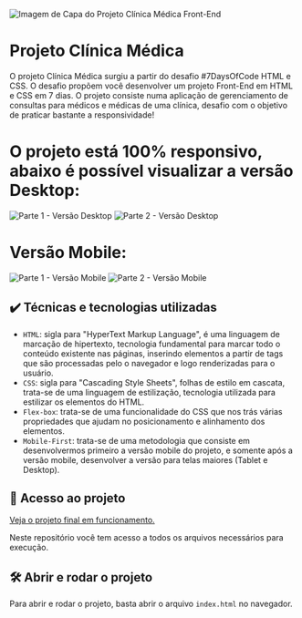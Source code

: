 ![Imagem de Capa do Projeto Clínica Médica Front-End](https://github.com/josewellingtonn/clinica-medica/assets/152819590/ce82c5d7-2a11-4f2d-80d7-7a8820276a6d)



# Projeto Clínica Médica

O projeto Clínica Médica surgiu a partir do desafio #7DaysOfCode HTML e CSS. O desafio propõem você desenvolver um projeto Front-End em HTML e CSS em 7 dias. O projeto consiste numa aplicação de gerenciamento de consultas para médicos e médicas de uma clínica, desafio com o objetivo de praticar bastante a responsividade!

# O projeto está 100% responsivo, abaixo é possível visualizar a versão Desktop:

![Parte 1 - Versão Desktop](https://github.com/josewellingtonn/clinica-medica/assets/152819590/0d11c800-bcbd-4c69-a2b0-e8534bf07ac9)
![Parte 2 - Versão Desktop](https://github.com/josewellingtonn/clinica-medica/assets/152819590/d3540432-9054-478b-9eda-7b02c707adf4)


# Versão Mobile:

![Parte 1 - Versão Mobile](https://github.com/josewellingtonn/clinica-medica/assets/152819590/5bd0cff9-8021-426f-9ddb-03cebb2780ae)
![Parte 2 - Versão Mobile](https://github.com/josewellingtonn/clinica-medica/assets/152819590/a60196ed-4490-4012-8c7e-7fbaef64071e)

## ✔️ Técnicas e tecnologias utilizadas

- `HTML`: sigla para "HyperText Markup Language", é uma linguagem de marcação de hipertexto, tecnologia fundamental para marcar todo o conteúdo existente nas páginas, inserindo elementos a partir de tags que são processadas pelo o navegador e logo renderizadas para o usuário.
- `CSS`: sigla para "Cascading Style Sheets", folhas de estilo em cascata, trata-se de uma linguagem de estilização, tecnologia utilizada para estilizar os elementos do HTML.
- `Flex-box`: trata-se de uma funcionalidade do CSS que nos trás várias propriedades que ajudam no posicionamento e alinhamento dos elementos.
- `Mobile-First`: trata-se de uma metodologia que consiste em desenvolvermos primeiro a versão mobile do projeto, e somente após a versão mobile, desenvolver a versão para telas maiores (Tablet e Desktop).

## 📁 Acesso ao projeto

[Veja o projeto final em funcionamento.]()

Neste repositório você tem acesso a todos os arquivos necessários para execução.

## 🛠️ Abrir e rodar o projeto

Para abrir e rodar o projeto, basta abrir o arquivo `index.html` no navegador.
